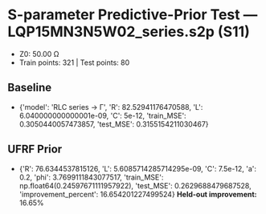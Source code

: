 # S-parameter Predictive-Prior Test — LQP15MN3N5W02_series.s2p (S11)
- Z0: 50.00 Ω
- Train points: 321  |  Test points: 80

## Baseline
- {'model': 'RLC series -> Γ', 'R': 82.52941176470588, 'L': 6.040000000000001e-09, 'C': 5e-12, 'train_MSE': 0.3050440057473857, 'test_MSE': 0.3155154211030467}

## UFRF Prior
- {'R': 76.6344537815126, 'L': 5.6085714285714295e-09, 'C': 7.5e-12, 'a': 0.2, 'phi': 3.7699111843077517, 'train_MSE': np.float64(0.24597671111957922), 'test_MSE': 0.2629688479687528, 'improvement_percent': 16.654201227499524}
**Held-out improvement:** 16.65%
